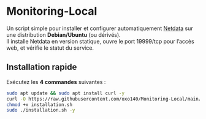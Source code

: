 # Monitoring-Local

Un script simple pour installer et configurer automatiquement [Netdata](https://learn.netdata.cloud/) sur une distribution **Debian/Ubuntu** (ou dérivés).  
Il installe Netdata en version statique, ouvre le port 19999/tcp pour l’accès web, et vérifie le statut du service.

## Installation rapide

Exécutez les **4 commandes** suivantes :

```bash
sudo apt update && sudo apt install curl -y
curl -O https://raw.githubusercontent.com/oxo140/Monitoring-Local/main/installation.sh
chmod +x installation.sh
sudo ./installation.sh -y
